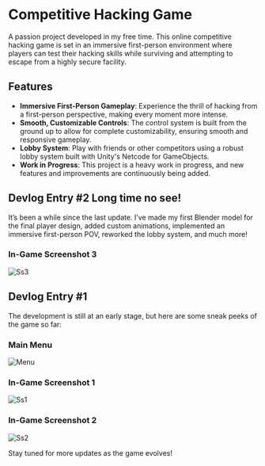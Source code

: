 # Competitive Hacking Game

A passion project developed in my free time. This online competitive hacking game is set in an immersive first-person environment where players can test their hacking skills while surviving and attempting to escape from a highly secure facility. 

## Features

- **Immersive First-Person Gameplay**: Experience the thrill of hacking from a first-person perspective, making every moment more intense.
- **Smooth, Customizable Controls**: The control system is built from the ground up to allow for complete customizability, ensuring smooth and responsive gameplay.
- **Lobby System**: Play with friends or other competitors using a robust lobby system built with Unity's Netcode for GameObjects.
- **Work in Progress**: This project is a heavy work in progress, and new features and improvements are continuously being added.

## Devlog Entry #2 Long time no see!

It’s been a while since the last update. I’ve made my first Blender model for the final player design, added custom animations, implemented an immersive first-person POV, reworked the lobby system, and much more!

### In-Game Screenshot 3
![Ss3](https://i.ibb.co/qFn94wDd/image.png?)

## Devlog Entry #1

The development is still at an early stage, but here are some sneak peeks of the game so far:

### Main Menu
![Menu](https://i.ibb.co/wsg5Ch4/Screenshot-2024-10-15-011026.png?3)

### In-Game Screenshot 1
![Ss1](https://i.ibb.co/GnJCcJ7/Screenshot-2024-10-15-010557.png?)

### In-Game Screenshot 2
![Ss2](https://i.ibb.co/p3zW2db/Screenshot-2024-10-15-010927.png?)

Stay tuned for more updates as the game evolves!
